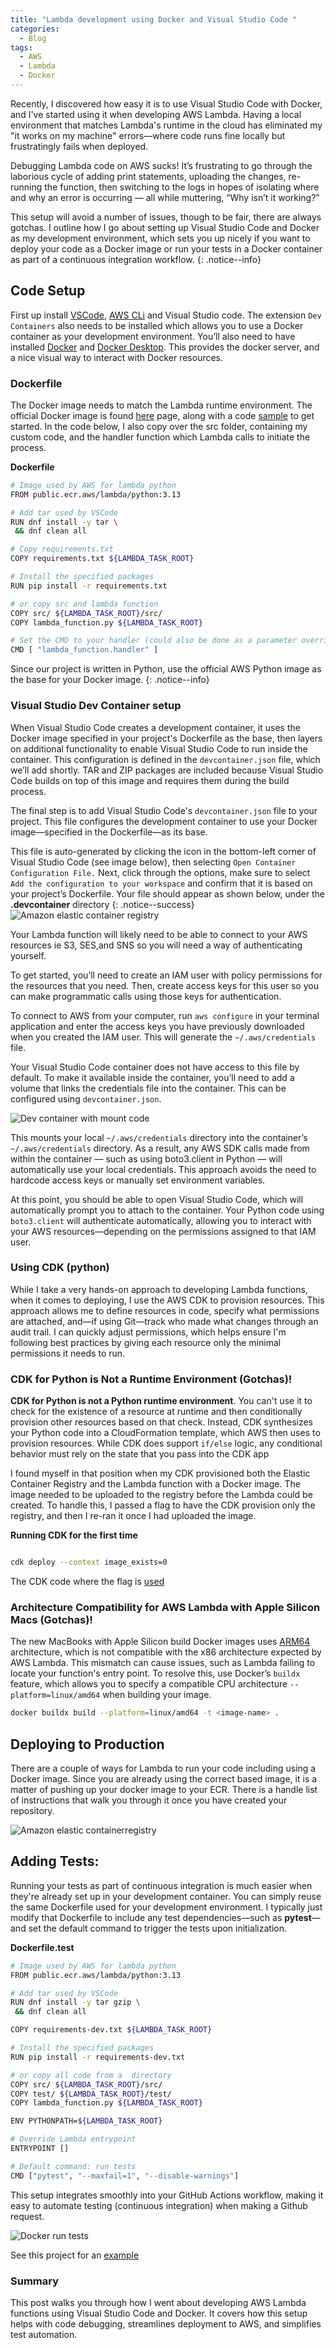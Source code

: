 ```yaml
---
title: "Lambda development using Docker and Visual Studio Code "
categories:
  - Blog
tags:
  - AWS
  - Lambda
  - Docker
---
```


Recently, I discovered how easy it is to use Visual Studio Code with Docker, and I've started using it when developing AWS Lambda. Having a local environment that matches Lambda's runtime in the cloud has eliminated my "it works on my machine" errors—where code runs fine locally but frustratingly fails when deployed.

Debugging Lambda code on AWS sucks! It’s frustrating to go through the laborious cycle of adding print statements, uploading the changes, re-running the function, then switching to the logs in hopes of isolating where and why an error is occurring — all while muttering, “Why isn’t it working?”

This setup will avoid a number of issues, though to be fair, there are always gotchas. I outline how I go about setting up Visual Studio Code and Docker as my development environment, which sets you up nicely if you want to deploy your code as a Docker image  or run your tests in a Docker container as part of a continuous integration workflow.
{: .notice--info}

## Code Setup 
First up install [VSCode](https://code.visualstudio.com/download), [AWS CLi](https://formulae.brew.sh/formula/awscli) and Visual Studio code. The extension  `Dev Containers` also needs to be installed which allows you to use a Docker container as your development environment.  You’ll also need to have installed [Docker](https://formulae.brew.sh/formula/docker) and [Docker Desktop](https://docs.docker.com/desktop/setup/install/mac-install/). This provides the docker server, and a nice visual way to interact with Docker resources.


### Dockerfile
The Docker image needs to match the Lambda runtime environment. The official Docker image is found [here](https://gallery.ecr.aws/lambda/python)  page, along with a code [ sample](https://docs.aws.amazon.com/lambda/latest/dg/python-image.html#python-image-instructions) to get started. In the code below, I also copy over the src folder, containing my custom code, and the handler function which Lambda calls to initiate the process.
 

**Dockerfile**
```bash
# Image used by AWS for lambda python
FROM public.ecr.aws/lambda/python:3.13

# Add tar used by VSCode
RUN dnf install -y tar \
 && dnf clean all

# Copy requirements.txt
COPY requirements.txt ${LAMBDA_TASK_ROOT}

# Install the specified packages
RUN pip install -r requirements.txt

# or copy src and lambda function 
COPY src/ ${LAMBDA_TASK_ROOT}/src/
COPY lambda_function.py ${LAMBDA_TASK_ROOT}

# Set the CMD to your handler (could also be done as a parameter override outside of the Dockerfile)
CMD [ "lambda_function.handler" ]

```
Since our project is written in Python, use the official AWS Python image as the base for your Docker image.
{: .notice--info}

### Visual Studio Dev Container setup
When Visual Studio Code creates a development container, it uses the Docker image specified in your project's Dockerfile as the base, then layers on additional functionality to enable Visual Studio Code to run inside the container. This configuration is defined in the `devcontainer.json` file, which we’ll add shortly. TAR and ZIP packages are included because Visual Studio Code builds on top of this image and requires them during the build process.

The final step is to add Visual Studio Code's `devcontainer.json` file to your project. This file configures the development container to use your Docker image—specified in the Dockerfile—as its base.

This file is auto-generated by clicking the icon in the bottom-left corner of Visual Studio Code (see image below), then selecting `Open Container Configuration File.` Next, click through the options, make sure to select `Add the configuration to your workspace` and confirm that it is based on your project’s Dockerfile. Your file should appear as shown below, under the **.devcontainer** directory
{: .notice--success}
<img src="{{ '/assets/images/2025-06-11-lambda-docker/vscode_devcontainer2.png' | relative_url }}" alt="Amazon elastic container registry" itemprop="image"  class="u-photo">


Your Lambda function will likely need to be able to connect to your AWS resources ie S3, SES,and SNS so you will need a way of authenticating yourself.

To get started, you’ll need to create an IAM user with policy permissions for the resources that you need. Then, create access keys for this user so you can make programmatic calls using those keys for authentication.

To connect to AWS from your computer, run `aws configure` in your terminal application and enter the access keys you have previously downloaded when you created the IAM user. This will generate the `~/.aws/credentials` file.

Your Visual Studio Code container does not have access to this file by default. To make it available inside the container, you’ll need to add a volume that links the credentials file into the container. This can be configured using `devcontainer.json`.

<img src="{{ '/assets/images/2025-06-11-lambda-docker/devcontainer_with_mount.png' | relative_url }}" alt="Dev container with mount code" itemprop="image" class="u-photo">

This mounts your local `~/.aws/credentials` directory into the container’s `~/.aws/credentials` directory. As a result, any AWS SDK calls made from within the container — such as using boto3.client in Python — will automatically use your local credentials. This approach avoids the need to hardcode access keys or manually set environment variables.

At this point, you should be able to open Visual Studio Code, which will automatically prompt you to attach to the container. Your Python code using `boto3.client` will authenticate automatically, allowing you to interact with your AWS resources—depending on the permissions assigned to that IAM user.


### Using CDK (python)
While I take a very hands-on approach to developing Lambda functions, when it comes to deploying, I use the AWS CDK to provision resources. This approach allows me to define resources in code, specify what permissions are attached, and—if using Git—track who made what changes through an audit trail. I can quickly adjust permissions, which helps ensure I'm following best practices by giving each resource only the minimal permissions it needs to run.

### CDK for Python is Not a Runtime Environment (Gotchas)!
**CDK for Python is not a Python runtime environment**. You can't use it to check for the existence of a resource at runtime and then conditionally provision other resources based on that check. Instead, CDK synthesizes your Python code into a CloudFormation template, which AWS then uses to provision resources. While CDK does support `if/else` logic, any conditional behavior must rely on the state that you pass into the CDK app

I found myself in that position when my CDK provisioned both the Elastic Container Registry and the Lambda function with a Docker image. The image needed to be uploaded to the registry before the Lambda could be created. To handle this, I passed a flag to have the CDK provision only the registry, and then I re-ran it once I had uploaded the image. 

**Running CDK for the first time**
```bash

cdk deploy --context image_exists=0

```
The CDK code where the flag is [used](https://github.com/chrisZingel/email_s3_attachments_docker_2025/blob/main/cdk_email_s3_files/cdk_email_s3_files_stack.py) 


### Architecture Compatibility for AWS Lambda with Apple Silicon Macs (Gotchas)!
The new MacBooks with Apple Silicon build Docker images uses [ARM64](https://en.wikipedia.org/wiki/ARM_architecture_family)  architecture, which is not compatible with the x86 architecture expected by AWS Lambda. This mismatch can cause issues, such as Lambda failing to locate your function's entry point.
To resolve this, use Docker’s `buildx` feature, which allows you to specify a compatible CPU architecture `--platform=linux/amd64` when building your image.

```bash
docker buildx build --platform=linux/amd64 -t <image-name> .
```


## Deploying to Production 
There are a couple of ways for Lambda to run your code including using a Docker image. Since you are already using the correct based image, it is a  matter of pushing up your docker image to your ECR.  There is a handle list of instructions that walk you through it once you have created your repository.

<img src="{{ '/assets/images/2025-06-11-lambda-docker/amazon_elastic_container_registry.png' | relative_url }}" alt="Amazon elastic containerregistry" itemprop="image" class="u-photo">


## Adding Tests:
Running your tests as part of continuous integration is much easier when they're already set up in your development container. You can simply reuse the same Dockerfile used for your development environment. I typically just modify that Dockerfile to include any test dependencies—such as **pytest**—and set the default command to trigger the tests upon initialization.

**Dockerfile.test**
```bash
# Image used by AWS for lambda python
FROM public.ecr.aws/lambda/python:3.13

# Add tar used by VSCode
RUN dnf install -y tar gzip \
 && dnf clean all

COPY requirements-dev.txt ${LAMBDA_TASK_ROOT}

# Install the specified packages
RUN pip install -r requirements-dev.txt

# or copy all code from a  directory
COPY src/ ${LAMBDA_TASK_ROOT}/src/
COPY test/ ${LAMBDA_TASK_ROOT}/test/
COPY lambda_function.py ${LAMBDA_TASK_ROOT}

ENV PYTHONPATH=${LAMBDA_TASK_ROOT}

# Override Lambda entrypoint
ENTRYPOINT []

# Default command: run tests
CMD ["pytest", "--maxfail=1", "--disable-warnings"]
```

This setup integrates smoothly into your GitHub Actions workflow, making it easy to automate testing (continuous integration) when making a Github request.

<img src="{{ '/assets/images/2025-06-11-lambda-docker/docker_run_tests.png' | relative_url }}" alt="Docker run tests" itemprop="image" class="u-photo">

See this project for an [example](https://github.com/chrisZingel/email_s3_attachments_docker_2025/)

### Summary
This post walks you through how I went about developing AWS Lambda functions using Visual Studio Code and Docker. It covers how this setup helps with code debugging, streamlines deployment to AWS, and simplifies test automation.